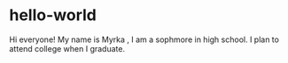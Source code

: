 # hello-world

Hi everyone!
My name is Myrka , I am a sophmore in high school. I plan to attend college when I graduate.

